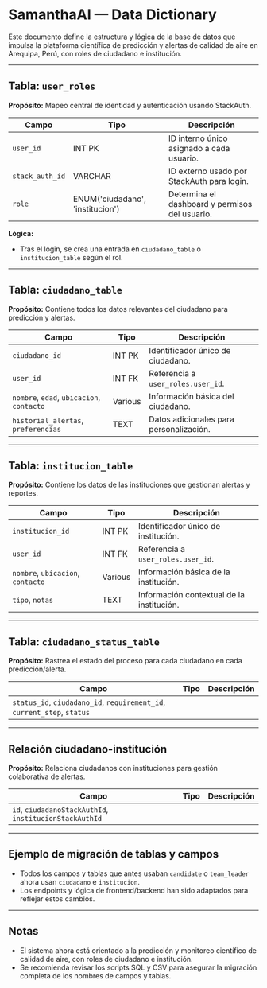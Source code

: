 # SamanthaAI — Data Dictionary

Este documento define la estructura y lógica de la base de datos que impulsa la plataforma científica de predicción y alertas de calidad de aire en Arequipa, Perú, con roles de ciudadano e institución.

---

## Tabla: `user_roles`
**Propósito:** Mapeo central de identidad y autenticación usando StackAuth.

| Campo | Tipo | Descripción |
|-------|------|-------------|
| `user_id` | INT PK | ID interno único asignado a cada usuario. |
| `stack_auth_id` | VARCHAR | ID externo usado por StackAuth para login. |
| `role` | ENUM('ciudadano', 'institucion') | Determina el dashboard y permisos del usuario. |

**Lógica:**
- Tras el login, se crea una entrada en `ciudadano_table` o `institucion_table` según el rol.

---

## Tabla: `ciudadano_table`
**Propósito:** Contiene todos los datos relevantes del ciudadano para predicción y alertas.

| Campo | Tipo | Descripción |
|-------|------|-------------|
| `ciudadano_id` | INT PK | Identificador único de ciudadano. |
| `user_id` | INT FK | Referencia a `user_roles.user_id`. |
| `nombre`, `edad`, `ubicacion`, `contacto` | Various | Información básica del ciudadano. |
| `historial_alertas`, `preferencias` | TEXT | Datos adicionales para personalización. |

---

## Tabla: `institucion_table`
**Propósito:** Contiene los datos de las instituciones que gestionan alertas y reportes.

| Campo | Tipo | Descripción |
|-------|------|-------------|
| `institucion_id` | INT PK | Identificador único de institución. |
| `user_id` | INT FK | Referencia a `user_roles.user_id`. |
| `nombre`, `ubicacion`, `contacto` | Various | Información básica de la institución. |
| `tipo`, `notas` | TEXT | Información contextual de la institución. |

---

## Tabla: `ciudadano_status_table`
**Propósito:** Rastrea el estado del proceso para cada ciudadano en cada predicción/alerta.

| Campo | Tipo | Descripción |
|-------|------|-------------|
| `status_id`, `ciudadano_id`, `requirement_id`, `current_step`, `status` |

---

## Relación ciudadano-institución
**Propósito:** Relaciona ciudadanos con instituciones para gestión colaborativa de alertas.

| Campo | Tipo | Descripción |
|-------|------|-------------|
| `id`, `ciudadanoStackAuthId`, `institucionStackAuthId` |

---

## Ejemplo de migración de tablas y campos
- Todos los campos y tablas que antes usaban `candidate` o `team_leader` ahora usan `ciudadano` e `institucion`.
- Los endpoints y lógica de frontend/backend han sido adaptados para reflejar estos cambios.

---

## Notas
- El sistema ahora está orientado a la predicción y monitoreo científico de calidad de aire, con roles de ciudadano e institución.
- Se recomienda revisar los scripts SQL y CSV para asegurar la migración completa de los nombres de campos y tablas.

